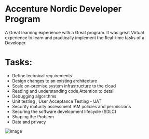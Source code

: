 # Accenture Nordic Developer Program
A Great learning experience with a Great program. It was great Virtual experience to learn and practically implement the Real-time tasks of a Developer.
# Tasks:
* Define technical requirements
* Design changes to an existing architecture
* Scale on-premise system infrastructure to the cloud
* Reading and understanding code,Attention to detail 
* Debugging algorithms
* Unit testing , User Acceptance Testing - UAT
* Security maturity assessment IAM policies and permissions
* Securing the software development lifecycle (SDLC)
* Shaping the Problem
* Data and privacy

![image](https://user-images.githubusercontent.com/67249292/137585560-444e3df7-f05c-4de4-8850-854d7beb1881.png)

